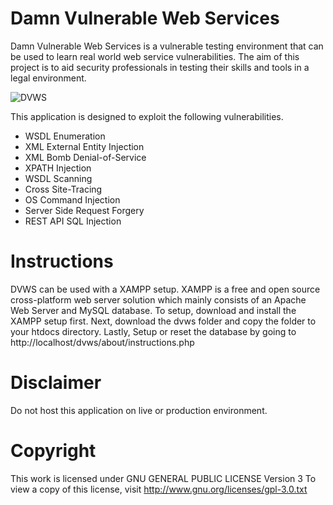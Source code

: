 # Damn Vulnerable Web Services 


Damn Vulnerable Web Services is a vulnerable testing environment that can be used to learn real world web service vulnerabilities. The aim of this project is to aid security professionals in testing their skills and tools in a legal environment.


![DVWS](http://snoopythesecuritydog.github.io/img/dvws.png) 

This application is designed to exploit the following vulnerabilities.

+ WSDL Enumeration
+ XML External Entity Injection
+ XML Bomb Denial-of-Service
+ XPATH Injection
+ WSDL Scanning
+ Cross Site-Tracing
+ OS Command Injection
+ Server Side Request Forgery
+ REST API SQL Injection




# Instructions
DVWS can be used with a XAMPP setup. XAMPP is a free and open source cross-platform web server solution which mainly consists of an Apache Web Server and MySQL database. To setup, download and install the XAMPP setup first. Next, download the dvws folder and copy the folder to your htdocs directory. Lastly, Setup or reset the database by going to http://localhost/dvws/about/instructions.php


# Disclaimer 
Do not host this application on live or production environment. 

# Copyright
This work is licensed under GNU GENERAL PUBLIC LICENSE Version 3
To view a copy of this license, visit http://www.gnu.org/licenses/gpl-3.0.txt

